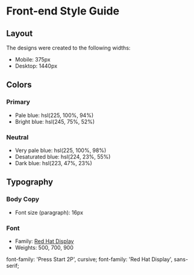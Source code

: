 # Front-end Style Guide

## Layout

The designs were created to the following widths:

- Mobile: 375px
- Desktop: 1440px

## Colors

### Primary

- Pale blue: hsl(225, 100%, 94%)
- Bright blue: hsl(245, 75%, 52%)

### Neutral

- Very pale blue: hsl(225, 100%, 98%)
- Desaturated blue: hsl(224, 23%, 55%)
- Dark blue: hsl(223, 47%, 23%)

## Typography

### Body Copy

- Font size (paragraph): 16px

### Font

- Family: [Red Hat Display](https://fonts.google.com/specimen/Red+Hat+Display)
- Weights: 500, 700, 900



font-family: 'Press Start 2P', cursive;
font-family: 'Red Hat Display', sans-serif;